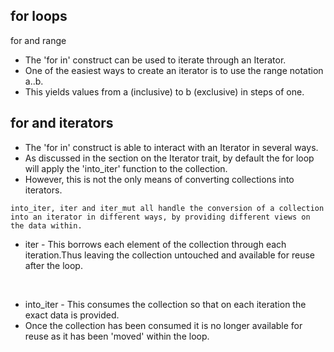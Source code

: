 ## for loops

for and range

- The 'for in' construct can be used to iterate through an Iterator.
- One of the easiest ways to create an iterator is to use the range notation a..b.
- This yields values from a (inclusive) to b (exclusive) in steps of one.

## for and iterators

- The 'for in' construct is able to interact with an Iterator in several ways.
- As discussed in the section on the Iterator trait, by default the for loop will apply the 'into_iter' function to the
  collection.
- However, this is not the only means of converting collections into iterators.

```
into_iter, iter and iter_mut all handle the conversion of a collection into an iterator in different ways, by providing different views on the data within.
```

- iter - This borrows each element of the collection through each iteration.Thus leaving the collection untouched and
  available for reuse after the loop.

<br>

- into_iter - This consumes the collection so that on each iteration the exact data is provided.
- Once the collection has been consumed it is no longer available for reuse as it has been 'moved' within the loop.